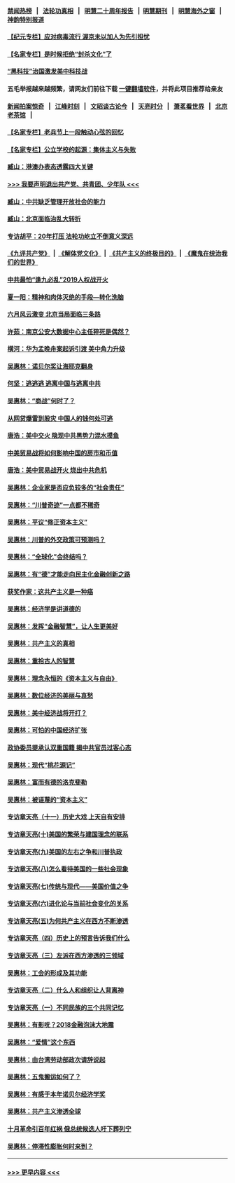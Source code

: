 #### [禁闻热榜](热点新闻.md?=0)  &nbsp;&nbsp;|&nbsp;&nbsp; [法轮功真相](https://github.com/gfw-breaker/truth/blob/master/README.md?=0) &nbsp;&nbsp;|&nbsp;&nbsp; [明慧二十周年报告](https://github.com/gfw-breaker/mh-reports/blob/master/README.md?=0) &nbsp;&nbsp;|&nbsp;&nbsp;[明慧期刊](https://github.com/gfw-breaker/mh-qikan) &nbsp;&nbsp;|&nbsp;&nbsp; [明慧海外之窗](https://github.com/gfw-breaker/mh-news/blob/master/README.md?=0) &nbsp;&nbsp;|&nbsp;&nbsp; [神韵特别报道](https://github.com/gfw-breaker/mh-news/blob/master/shenyun.md?=0)
#### [【纪元专栏】应对病毒流行 渥京未以加人为先引担忧](../pages/nsc423/n11875714.md?t=03030431) 
#### [【名家专栏】是时候拒绝“封杀文化”了](../pages/nsc423/n11814093.md?t=03030431) 
#### [“黑科技”治国激发美中科技战](../pages/nsc423/n11638056.md?t=03030431) 
#### 五毛举报越来越频繁，请网友们前往下载 [一键翻墙软件](https://github.com/gfw-breaker/ssr-accounts)，并将此项目推荐给亲友
#### [新闻拍案惊奇](https://github.com/gfw-breaker/banned-news/blob/master/pages/link4.md) &nbsp;&nbsp;|&nbsp;&nbsp; [江峰时刻](https://github.com/gfw-breaker/banned-news/blob/master/pages/link4.md) &nbsp;&nbsp;|&nbsp;&nbsp; [文昭谈古论今](https://github.com/gfw-breaker/banned-news/blob/master/pages/link4.md) &nbsp;&nbsp;|&nbsp;&nbsp; [天亮时分](https://github.com/gfw-breaker/banned-news/blob/master/pages/link4.md) &nbsp;&nbsp;|&nbsp;&nbsp; [萧茗看世界](https://github.com/gfw-breaker/banned-news/blob/master/pages/link4.md) &nbsp;&nbsp;|&nbsp;&nbsp; [北京老茶馆](https://github.com/gfw-breaker/banned-news/blob/master/pages/link4.md) &nbsp;&nbsp;|&nbsp;&nbsp; 
#### [【名家专栏】老兵节上一段触动心弦的回忆](../pages/nsc423/n11646016.md?t=03030431) 
#### [【名家专栏】公立学校的起源：集体主义与失败](../pages/nsc423/n11601833.md?t=03030431) 
#### [臧山：港澳办表态透露四大关键](../pages/nsc423/n11421628.md?t=03030431) 
#### [>>> 我要声明退出共产党、共青团、少年队 <<<](https://github.com/begood0513/goodnews/blob/master/quit/letter.md) 
#### [臧山：中共缺乏管理开放社会的能力](../pages/nsc423/n11407457.md?t=03030431) 
#### [臧山：北京面临治乱大转折](../pages/nsc423/n11406895.md?t=03030431) 
#### [专访胡平：20年打压 法轮功屹立不倒意义深远](../pages/nsc423/n11398800.md?t=03030431) 
#### [《九评共产党》](https://github.com/begood0513/9ping.md/blob/master/README.md) &nbsp;|&nbsp; [《解体党文化》](../../../../jtdwh.md/blob/master/README.md)  &nbsp;|&nbsp; [《共产主义的终极目的》](../../../../gczydzjmd.md/blob/master/README.md) &nbsp;|&nbsp; [《魔鬼在统治我们的世界》](../../../../mgztzwmdsj.md/blob/master/README.md) 
#### [中共最怕“逢九必乱”2019人权战开火](../pages/nsc423/n11385248.md?t=03030431) 
#### [夏一阳：精神和肉体灭绝的手段—转化洗脑](../pages/nsc423/n11368250.md?t=03030431) 
#### [六月风云激变 北京当局面临三条路](../pages/nsc423/n11313668.md?t=03030431) 
#### [许茹：南京公安大数据中心主任猝死是偶然？](../pages/nsc423/n11064744.md?t=03030431) 
#### [横河：华为孟晚舟案起诉引渡 美中角力升级](../pages/nsc423/n11027230.md?t=03030431) 
#### [吴惠林：诺贝尔奖让海耶克翻身](../pages/nsc423/n10890049.md?t=03030431) 
#### [何坚：逃逃逃 逃离中国与逃离中共](../pages/nsc423/n10592891.md?t=03030431) 
#### [吴惠林：“商战”何时了？](../pages/nsc423/n10573558.md?t=03030431) 
#### [从网贷爆雷到股灾 中国人的钱何处可逃](../pages/nsc423/n10572800.md?t=03030431) 
#### [唐浩：美中交火 隐现中共黑势力混水摸鱼](../pages/nsc423/n10544040.md?t=03030431) 
#### [中美贸易战将如何影响中国的房市和币值](../pages/nsc423/n10543697.md?t=03030431) 
#### [唐浩：美中贸易战开火 烧出中共危机](../pages/nsc423/n10540126.md?t=03030431) 
#### [吴惠林：企业家是否应负较多的“社会责任”](../pages/nsc423/n10535022.md?t=03030431) 
#### [吴惠林：“川普奇迹”一点都不稀奇](../pages/nsc423/n10512808.md?t=03030431) 
#### [吴惠林：平议“修正资本主义”](../pages/nsc423/n10495724.md?t=03030431) 
#### [吴惠林：川普的外交政策可预测吗？](../pages/nsc423/n10462387.md?t=03030431) 
#### [吴惠林：“全球化”会终结吗？](../pages/nsc423/n10452838.md?t=03030431) 
#### [吴惠林：有“德”才能走向民主化金融创新之路](../pages/nsc423/n10432292.md?t=03030431) 
#### [获奖作家：这共产主义是一种癌](../pages/nsc423/n10431541.md?t=03030431) 
#### [吴惠林：经济学是讲道德的](../pages/nsc423/n10398014.md?t=03030431) 
#### [吴惠林：发挥“金融智慧”，让人生更美好](../pages/nsc423/n10375019.md?t=03030431) 
#### [吴惠林：共产主义的真相](../pages/nsc423/n10351394.md?t=03030431) 
#### [吴惠林：重拾古人的智慧](../pages/nsc423/n10337691.md?t=03030431) 
#### [吴惠林：理念永恒的《资本主义与自由》](../pages/nsc423/n10316274.md?t=03030431) 
#### [吴惠林：数位经济的美丽与哀愁](../pages/nsc423/n10292946.md?t=03030431) 
#### [吴惠林：美中经济战将开打？](../pages/nsc423/n10258825.md?t=03030431) 
#### [吴惠林：可怕的中国经济扩张](../pages/nsc423/n10219147.md?t=03030431) 
#### [政协委员提承认双重国籍 揭中共官员过客心态](../pages/nsc423/n10208809.md?t=03030431) 
#### [吴惠林：现代“桃花源记”](../pages/nsc423/n10185234.md?t=03030431) 
#### [吴惠林：富而有德的洛克斐勒](../pages/nsc423/n10142264.md?t=03030431) 
#### [吴惠林：被诬蔑的“资本主义”](../pages/nsc423/n10124816.md?t=03030431) 
#### [专访章天亮（十一）历史大戏 上天自有安排](../pages/nsc423/n10094905.md?t=03030431) 
#### [专访章天亮(十)美国的繁荣与建国理念的联系](../pages/nsc423/n10094899.md?t=03030431) 
#### [专访章天亮(九)美国的左右之争和川普执政](../pages/nsc423/n10094889.md?t=03030431) 
#### [专访章天亮(八)怎么看待美国的一些社会现象](../pages/nsc423/n10094857.md?t=03030431) 
#### [专访章天亮(七)传统与现代——美国价值之争](../pages/nsc423/n10093140.md?t=03030431) 
#### [专访章天亮(六)进化论与当前社会变化的关系](../pages/nsc423/n10092036.md?t=03030431) 
#### [专访章天亮(五)为何共产主义在西方不断渗透](../pages/nsc423/n10083620.md?t=03030431) 
#### [专访章天亮（四）历史上的预言告诉我们什么](../pages/nsc423/n10083606.md?t=03030431) 
#### [专访章天亮（三）左派在西方渗透的三领域](../pages/nsc423/n10081115.md?t=03030431) 
#### [吴惠林：工会的形成及其功能](../pages/nsc423/n10080633.md?t=03030431) 
#### [专访章天亮（二）什么人和组织让人背离神](../pages/nsc423/n10076637.md?t=03030431) 
#### [专访章天亮（一）不同民族的三个共同记忆](../pages/nsc423/n10074188.md?t=03030431) 
#### [吴惠林：有影呒？2018金融泡沫大地震](../pages/nsc423/n10040534.md?t=03030431) 
#### [吴惠林：“爱情”这个东西](../pages/nsc423/n10019423.md?t=03030431) 
#### [吴惠林：由台湾劳动部政次请辞说起](../pages/nsc423/n9979679.md?t=03030431) 
#### [吴惠林：五鬼搬运如何了？](../pages/nsc423/n9925338.md?t=03030431) 
#### [吴惠林：有感于本年诺贝尔经济学奖](../pages/nsc423/n9871883.md?t=03030431) 
#### [吴惠林：共产主义渗透全球](../pages/nsc423/n9812748.md?t=03030431) 
#### [十月革命引百年红祸 俄总统候选人吁下葬列宁](../pages/nsc423/n9810182.md?t=03030431) 
#### [吴惠林：停滞性膨胀何时来到？](../pages/nsc423/n9764136.md?t=03030431) 

----
#### [ >>> 更早内容 <<< ](../indexes/nsc423-earlier.md)
